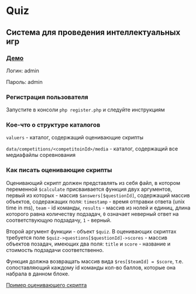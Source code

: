 # Quiz

## Система для проведения интеллектуальных игр

### [Демо](http://algorithms.site/quiz/) 

Логин: admin

Пароль: admin

### Регистрация пользователя

Запустите в консоли `php register.php` и следуйте инструкциям

### Кое-что о структуре каталогов

`valuers` - каталог, содержащий оценивающие скрипты

`data/competitions/<competitoinId>/media` - каталог, содержащий все медиафайлы соревнования

### Как писать оценивающие скрипты

Оценивающий скрипт должен представлять из себя файл, в котором переменной `$calculate` 
присваивается функция двух аргументов, первый из которых - массив `$answers[$questionId]`,
содержащий массив объектов, содеражащих поля: `timestamp` - время отправки ответа (unix time in ms),
`team` - id команды, `results` - массив из нолей и единиц, длина которого равна количеству подзадач,
`0` означает неверный ответ на соответствующую подзадачу, `1` - верный.

Второй аргумент функции - объект `$quiz`. В оценивающих скриптах требуется поле
`$quiz->questions[$questionId]->scores` - массив объектов позадач, имеющих два поля: `title`
и `score` - название и стоимость подзадачи соответственно.

Функция должна возвращать массив вида `$res[$teamId] = $score`, т.е. сопоставляющий каждому
id команды кол-во баллов, которые она набрала в данном блоке.

[Пример оценивающего скрипта](valuers/sum.php)
